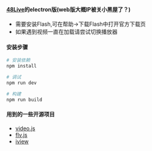 #### [48Live](https://github.com/Jarvay/48Live)的electron版(web版大概IP被关小黑屋了？)
- 需要安装Flash,可在帮助->下载Flash中打开官方下载页
- 如果遇到视频一直在加载请尝试切换播放器

#### 安装步骤
``` bash
# 安装依赖
npm install

# 调试
npm run dev

# 构建
npm run build
```

#### 用到的一些开源项目
* [video.js](https://github.com/videojs/video.js)
* [flv.js](https://github.com/Bilibili/flv.js)
* [iview](https://github.com/iview/iview)
